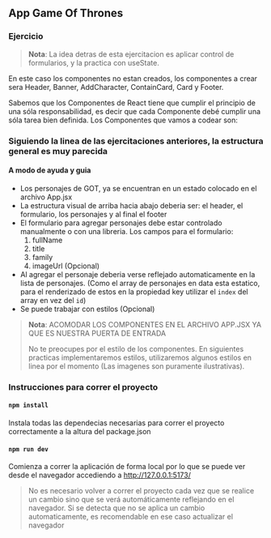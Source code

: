 ## App Game Of Thrones

### Ejercicio

> **Nota**: La idea detras de esta ejercitacion es aplicar control de formularios, y la practica con useState.

En este caso los componentes no estan creados, los componentes a crear sera Header, Banner, AddCharacter, ContainCard, Card y Footer.

Sabemos que los Componentes de React tiene que cumplir el principio de una sóla responsabilidad, es decir que cada Componente debé cumplir una sóla tarea bien definida. Los Componentes que vamos a codear son:

### Siguiendo la linea de las ejercitaciones anteriores, la estructura general es muy parecida

#### A modo de ayuda y guia

- Los personajes de GOT, ya se encuentran en un estado colocado en el archivo App.jsx
- La estructura visual de arriba hacia abajo deberia ser: el header, el formulario, los personajes y al final el footer
- El formulario para agregar personajes debe estar controlado manualmente o con una libreria. Los campos para el formulario:
  1. fullName
  2. title
  3. family
  4. imageUrl (Opcional)
- Al agregar el personaje deberia verse reflejado automaticamente en la lista de personajes. (Como el array de personajes en data esta estatico, para el renderizado de estos en la propiedad key utilizar el `index` del array en vez del `id`)
- Se puede trabajar con estilos (Opcional)

> **Nota**: ACOMODAR LOS COMPONENTES EN EL ARCHIVO APP.JSX YA QUE ES NUESTRA PUERTA DE ENTRADA
>
> No te preocupes por el estilo de los componentes. En siguientes practicas implementaremos estilos, utilizaremos algunos estilos en linea por el momento (Las imagenes son puramente ilustrativas).

### Instrucciones para correr el proyecto

#### `npm install`

Instala todas las dependecias necesarias para correr el proyecto correctamente a la altura del package.json

#### `npm run dev`

Comienza a correr la aplicación de forma local por lo que se puede ver desde el navegador accediendo a
http://127.0.0.1:5173/

> No es necesario volver a correr el proyecto cada vez que se realice un cambio sino que se verá automáticamente reflejando en el navegador. Si se detecta que no se aplica un cambio automaticamente, es recomendable en ese caso actualizar el navegador
